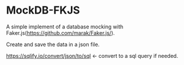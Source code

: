 # MockDB-FKJS

A simple implement of a database mocking with Faker.js(https://github.com/marak/Faker.js/).

Create and save the data in a json file.

https://sqlify.io/convert/json/to/sql <- convert to a sql query if needed.
